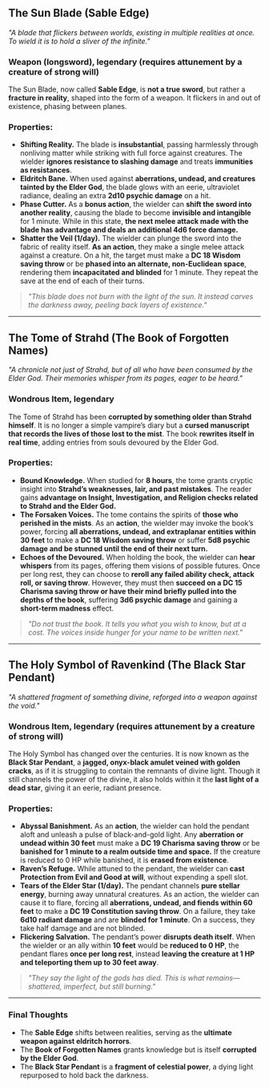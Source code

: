 ## **The Sun Blade (Sable Edge)**

_"A blade that flickers between worlds, existing in multiple realities at once. To wield it is to hold a sliver of the infinite."_

### **Weapon (longsword), legendary (requires attunement by a creature of strong will)**

The Sun Blade, now called **Sable Edge**, is **not a true sword**, but rather a **fracture in reality**, shaped into the form of a weapon. It flickers in and out of existence, phasing between planes.

### **Properties:**

- **Shifting Reality.** The blade is **insubstantial**, passing harmlessly through nonliving matter while striking with full force against creatures. The wielder **ignores resistance to slashing damage** and treats **immunities as resistances**.
- **Eldritch Bane.** When used against **aberrations, undead, and creatures tainted by the Elder God**, the blade glows with an eerie, ultraviolet radiance, dealing an extra **2d10 psychic damage** on a hit.
- **Phase Cutter.** As a **bonus action**, the wielder can **shift the sword into another reality**, causing the blade to become **invisible and intangible** for 1 minute. While in this state, **the next melee attack made with the blade has advantage and deals an additional 4d6 force damage.**
- **Shatter the Veil (1/day).** The wielder can plunge the sword into the fabric of reality itself. **As an action**, they make a single melee attack against a creature. On a hit, the target must make a **DC 18 Wisdom saving throw** or be **phased into an alternate, non-Euclidean space**, rendering them **incapacitated and blinded** for 1 minute. They repeat the save at the end of each of their turns.

> _"This blade does not burn with the light of the sun. It instead carves the darkness away, peeling back layers of existence."_

---

## **The Tome of Strahd (The Book of Forgotten Names)**

_"A chronicle not just of Strahd, but of all who have been consumed by the Elder God. Their memories whisper from its pages, eager to be heard."_

### **Wondrous Item, legendary**

The Tome of Strahd has been **corrupted by something older than Strahd himself**. It is no longer a simple vampire’s diary but a **cursed manuscript that records the lives of those lost to the mist**. The book **rewrites itself in real time**, adding entries from souls devoured by the Elder God.

### **Properties:**

- **Bound Knowledge.** When studied for **8 hours**, the tome grants cryptic insight into **Strahd’s weaknesses, lair, and past mistakes**. The reader gains **advantage on Insight, Investigation, and Religion checks related to Strahd and the Elder God.**
- **The Forsaken Voices.** The tome contains the spirits of **those who perished in the mists**. As an **action**, the wielder may invoke the book’s power, forcing **all aberrations, undead, and extraplanar entities within 30 feet** to make a **DC 18 Wisdom saving throw** or suffer **5d8 psychic damage and be stunned until the end of their next turn.**
- **Echoes of the Devoured.** When holding the book, the wielder can **hear whispers** from its pages, offering them visions of possible futures. Once per long rest, they can choose to **reroll any failed ability check, attack roll, or saving throw**. However, they must then **succeed on a DC 15 Charisma saving throw or have their mind briefly pulled into the depths of the book**, suffering **3d6 psychic damage** and gaining a **short-term madness** effect.

> _"Do not trust the book. It tells you what you wish to know, but at a cost. The voices inside hunger for your name to be written next."_

---

## **The Holy Symbol of Ravenkind (The Black Star Pendant)**

_"A shattered fragment of something divine, reforged into a weapon against the void."_

### **Wondrous Item, legendary (requires attunement by a creature of strong will)**

The Holy Symbol has changed over the centuries. It is now known as the **Black Star Pendant**, a **jagged, onyx-black amulet veined with golden cracks**, as if it is struggling to contain the remnants of divine light. Though it still channels the power of the divine, it also holds within it the **last light of a dead star**, giving it an eerie, radiant presence.

### **Properties:**

- **Abyssal Banishment.** As an **action**, the wielder can hold the pendant aloft and unleash a pulse of black-and-gold light. Any **aberration or undead within 30 feet** must make a **DC 19 Charisma saving throw** or be **banished for 1 minute to a realm outside time and space.** If the creature is reduced to 0 HP while banished, it is **erased from existence**.
- **Raven’s Refuge.** While attuned to the pendant, the wielder can **cast Protection from Evil and Good at will**, without expending a spell slot.
- **Tears of the Elder Star (1/day).** The pendant channels **pure stellar energy**, burning away unnatural creatures. As an action, the wielder can cause it to flare, forcing all **aberrations, undead, and fiends within 60 feet** to make a **DC 19 Constitution saving throw**. On a failure, they take **6d10 radiant damage** and are **blinded for 1 minute**. On a success, they take half damage and are not blinded.
- **Flickering Salvation.** The pendant’s power **disrupts death itself**. When the wielder or an ally within **10 feet** would be **reduced to 0 HP**, the pendant flares **once per long rest**, instead **leaving the creature at 1 HP and teleporting them up to 30 feet away**.

> _"They say the light of the gods has died. This is what remains—shattered, imperfect, but still burning."_

---

### **Final Thoughts**

- The **Sable Edge** shifts between realities, serving as the **ultimate weapon against eldritch horrors**.
- The **Book of Forgotten Names** grants knowledge but is itself **corrupted by the Elder God**.
- The **Black Star Pendant** is a **fragment of celestial power**, a dying light repurposed to hold back the darkness.